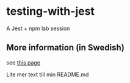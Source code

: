 # testing-with-jest
A Jest + npm lab session

## More information (in Swedish)
see [this page](https://mau-webb.github.io/resurser/da395a-vt22/6-utvecklingsmetodik/i1/)

Lite mer text till min README.md
